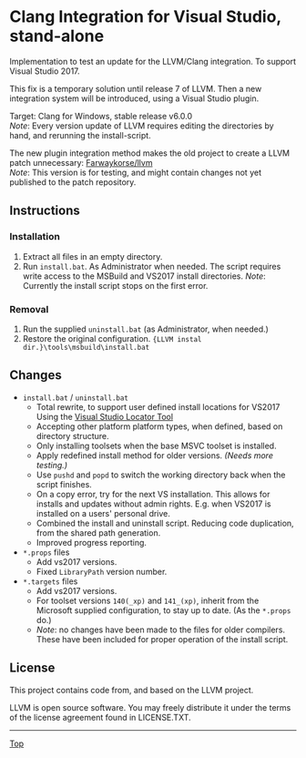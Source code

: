 <!-------------------------------------------------------------><a id="top"></a>
# Clang Integration for Visual Studio, stand-alone
<!----------------------------------------------------------------------------->

Implementation to test an update for the LLVM/Clang integration.
To support Visual Studio 2017.

This fix is a temporary solution until release 7 of LLVM.
Then a new integration system will be introduced, using a Visual Studio plugin.

Target: Clang for Windows, stable release v6.0.0  
*Note*: Every version update of LLVM requires editing the directories by hand,
and rerunning the install-script.

The new plugin integration method makes the old project to create a LLVM patch
unnecessary:
[Farwaykorse/llvm](https://github.com/Farwaykorse/llvm)  
*Note*: This version is for testing, and might contain changes not yet published
to the patch repository.


<!----------------------------------------------------><a id="instructions"></a>
## Instructions
<!----------------------------------------------------------------------------->
### Installation
1. Extract all files in an empty directory.
2. Run `install.bat`.
   As Administrator when needed. The script requires write access to the
   MSBuild and VS2017 install directories.
   *Note*: Currently the install script stops on the first error.

### Removal
1. Run the supplied `uninstall.bat` (as Administrator, when needed.)
2. Restore the original configuration.
   `{LLVM instal dir.}\tools\msbuild\install.bat`


<!---------------------------------------------------------><a id="changes"></a>
## Changes
<!----------------------------------------------------------------------------->
- `install.bat` / `uninstall.bat`  
  - Total rewrite, to support user defined install locations for VS2017
    Using the [Visual Studio Locator Tool](https://github.com/Microsoft/vswhere)
  - Accepting other platform platform types, when defined,
    based on directory structure.
  - Only installing toolsets when the base MSVC toolset is installed.
  - Apply redefined install method for older versions. *(Needs more testing.)*
  - Use `pushd` and `popd` to switch the working directory back when the
    script finishes.
  - On a copy error, try for the next VS installation.
    This allows for installs and updates without admin rights.
    E.g. when VS2017 is installed on a users' personal drive.
  - Combined the install and uninstall script.
    Reducing code duplication, from the shared path generation.
  - Improved progress reporting.
- `*.props` files
  - Add vs2017 versions.
  - Fixed `LibraryPath` version number.
- `*.targets` files
  - Add vs2017 versions.
  - For toolset versions `140(_xp)` and `141_(xp)`, inherit from the Microsoft
    supplied configuration, to stay up to date. (As the `*.props` do.)
  - *Note*: no changes have been made to the files for older compilers.
    These have been included for proper operation of the install script.


<!---------------------------------------------------------><a id="license"></a>
## License
<!----------------------------------------------------------------------------->
This project contains code from, and based on the LLVM project.

LLVM is open source software. You may freely distribute it under the terms of
the license agreement found in LICENSE.TXT.



-----------
[Top](#top)

